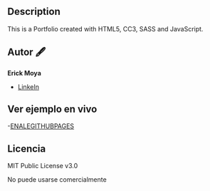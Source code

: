 ## Description

This is a Portfolio created with HTML5, CC3, SASS and JavaScript.

## Autor 🖋
**Erick Moya**

* [LinkeIn](https://www.linkedin.com/in/developerem/)

## Ver ejemplo en vivo
-[ENALEGITHUBPAGES](ENLACEGITHUBPAGES)

## Licencia
MIT Public License v3.0

No puede usarse comercialmente
